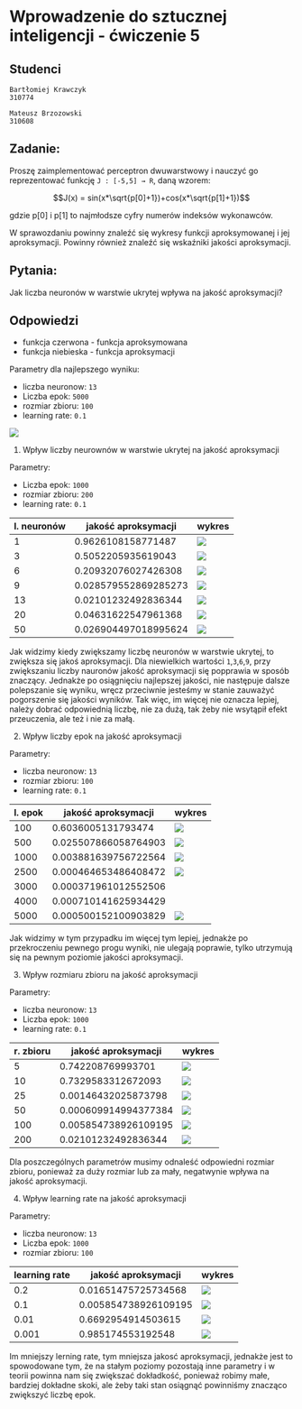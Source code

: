 # Wprowadzenie do sztucznej inteligencji - ćwiczenie 5

## Studenci

```
Bartłomiej Krawczyk
310774
```
```
Mateusz Brzozowski
310608
```

## Zadanie:

Proszę zaimplementować perceptron dwuwarstwowy i nauczyć go reprezentować funkcję `J : [-5,5] → R`, daną wzorem:

$$J(x) = sin(x*\sqrt{p[0]+1})+cos(x*\sqrt{p[1]+1})$$

gdzie p[0] i p[1] to najmłodsze cyfry numerów indeksów wykonawców.


W sprawozdaniu powinny znaleźć się wykresy funkcji aproksymowanej i jej aproksymacji. Powinny również znaleźć się wskaźniki jakości aproksymacji.

## Pytania:

Jak liczba neuronów w warstwie ukrytej wpływa na jakość aproksymacji?

## Odpowiedzi

- funkcja czerwona - funkcja aproksymowana
- funkcja niebieska - funkcja aproksymacji

Parametry dla najlepszego wyniku:
- liczba neuronow: `13`
- Liczba epok: `5000`
- rozmiar zbioru: `100`
- learning rate: `0.1`

![](plots/5000_100_01.png)

1. Wpływ liczby neurownów w warstwie ukrytej na jakość aproksymacji

Parametry:
- Liczba epok: `1000`
- rozmiar zbioru: `200`
- learning rate: `0.1`

l. neuronów | jakość aproksymacji  | wykres
------------|----------------------|-------
 1          | 0.9626108158771487   | ![](plots/1.png)
 3          | 0.5052205935619043   | ![](plots/3.png)
 6          | 0.20932076027426308  | ![](plots/6.png)
 9          | 0.028579552869285273 | ![](plots/9.png)
 13         | 0.02101232492836344  | ![](plots/13.png)
 20         | 0.04631622547961368  | ![](plots/20.png)
 50         | 0.026904497018995624 | ![](plots/50.png)

 Jak widzimy kiedy zwiększamy liczbę neuronów w warstwie ukrytej, to zwiększa się jakoś aproksymacji. Dla niewielkich wartości `1`,`3`,`6`,`9`, przy zwiększaniu liczby nauronów jakość aproksymacji się popprawia w sposób znaczący. Jednakże po osiągnięciu najlepszej jakości, nie następuje dalsze polepszanie się wyniku, wręcz przeciwnie jesteśmy w stanie zauważyć pogorszenie się jakości wyników. Tak więc, im więcej nie oznacza lepiej, należy dobrać odpowiednią liczbę, nie za dużą, tak żeby nie wsytąpił efekt przeuczenia, ale też i nie za małą.


2. Wpływ liczby epok na jakość aproksymacji

Parametry:
- liczba neuronow: `13`
- rozmiar zbioru: `100`
- learning rate: `0.1`

l. epok | jakość aproksymacji  | wykres
--------|----------------------|-------
 100    | 0.6036005131793474   | ![](plots/100_100_01.png)
 500    | 0.025507866058764903 | ![](plots/500_100_01.png)
 1000   | 0.003881639756722564 | ![](plots/1000_100_01.png)
 2500   | 0.000464653486408472 | ![](plots/2500_100_01.png)
 3000   | 0.000371961012552506 |
 4000   | 0.000710141625934429 |
 5000   | 0.000500152100903829 | ![](plots/5000_100_01.png)

 Jak widzimy w tym przypadku im więcej tym lepiej, jednakże po przekroczeniu pewnego progu wyniki, nie ulegają poprawie, tylko utrzymują się na pewnym poziomie jakości aproksymacji.

3. Wpływ rozmiaru zbioru na jakość aproksymacji

Parametry:
- liczba neuronow: `13`
- Liczba epok: `1000`
- learning rate: `0.1`

r. zbioru | jakość aproksymacji  | wykres
----------|----------------------|-------
 5        | 0.742208769993701    | ![](plots/1000_5_01.png)
 10       | 0.7329583312672093   | ![](plots/1000_10_01.png)
 25       | 0.00146432025873798  | ![](plots/1000_25_01.png)
 50       | 0.000609914994377384 | ![](plots/1000_50_01.png)
 100      | 0.005854738926109195 | ![](plots/1000_100_01.png)
 200      | 0.02101232492836344  | ![](plots/1000_200_01.png)


Dla poszczególnych parametrów musimy odnaleść odpowiedni rozmiar zbioru, ponieważ za duży rozmiar lub za mały, negatwynie wpływa na jakość aproksymacji.

4. Wpływ learning rate na jakość aproksymacji

Parametry:
- liczba neuronow: `13`
- Liczba epok: `1000`
- rozmiar zbioru: `100`

learning rate | jakość aproksymacji  | wykres
--------------|----------------------|-------
 0.2          | 0.01651475725734568  | ![](plots/1000_100_02.png)
 0.1          | 0.005854738926109195 | ![](plots/1000_100_01.png)
 0.01         | 0.6692954914503615   | ![](plots/1000_100_001.png)
 0.001        | 0.985174553192548    | ![](plots/1000_100_0001.png)


Im mniejszy lerning rate, tym mniejsza jakosć aproksymacji, jednakże jest to spowodowane tym, że na stałym poziomy pozostają inne parametry i w teorii powinna nam się zwiększać dokładkość, ponieważ robimy małe, bardziej dokładne skoki, ale żeby taki stan osiągnąć powinniśmy znacząco zwiększyć liczbę epok.
